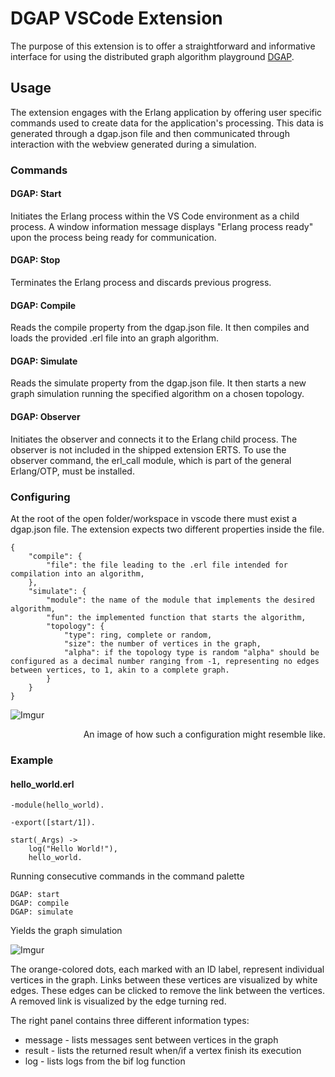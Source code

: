# DGAP VSCode Extension

The purpose of this extension is to offer a straightforward and informative interface for using the distributed graph algorithm playground [DGAP](https://github.com/krygergo/dgap).

## Usage

The extension engages with the Erlang application by offering user specific commands used to create data for the application's processing. This data is generated through a dgap.json file and then communicated through interaction with the webview generated during a simulation.

### Commands

#### DGAP: Start

Initiates the Erlang process within the VS Code environment as a child process. A window information message displays "Erlang process ready" upon the process being ready for communication.

#### DGAP: Stop

Terminates the Erlang process and discards previous progress.

#### DGAP: Compile

Reads the compile property from the dgap.json file. It then compiles and loads the provided .erl file into an graph algorithm.

#### DGAP: Simulate

Reads the simulate property from the dgap.json file. It then starts a new graph simulation running the specified algorithm on a chosen topology.

#### DGAP: Observer

Initiates the observer and connects it to the Erlang child process. The observer is not included in the shipped extension ERTS. To use the observer command, the erl_call module, which is part of the general Erlang/OTP, must be installed.

### Configuring

At the root of the open folder/workspace in vscode there must exist a dgap.json file. The extension expects two different properties inside the file.

    {
        "compile": {
            "file": the file leading to the .erl file intended for compilation into an algorithm,
        },
        "simulate": {
            "module": the name of the module that implements the desired algorithm,
            "fun": the implemented function that starts the algorithm,
            "topology": {
                "type": ring, complete or random,
                "size": the number of vertices in the graph,
                "alpha": if the topology type is random "alpha" should be configured as a decimal number ranging from -1, representing no edges between vertices, to 1, akin to a complete graph.
            }
        }
    }

![Imgur](https://i.imgur.com/wooExVW.png)
<div align="right">An image of how such a configuration might resemble like.</div>

### Example

#### hello_world.erl

    -module(hello_world).

    -export([start/1]).

    start(_Args) ->
        log("Hello World!"),
        hello_world.

Running consecutive commands in the command palette

    DGAP: start
    DGAP: compile
    DGAP: simulate

Yields the graph simulation

![Imgur](https://i.imgur.com/E6NAM62.png)

The orange-colored dots, each marked with an ID label, represent individual vertices in the graph. Links between these vertices are visualized by white edges. These edges can be clicked to remove the link between the vertices. A removed link is visualized by the edge turning red.

The right panel contains three different information types:
- message - lists messages sent between vertices in the graph
- result - lists the returned result when/if a vertex finish its execution
- log - lists logs from the bif log function
